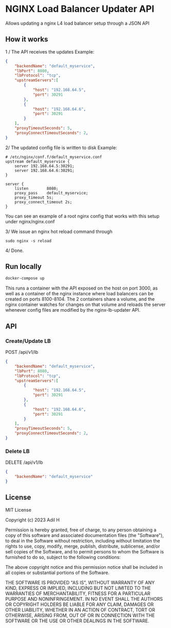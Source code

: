 # NGINX Load Balancer Updater API

Allows updating a nginx L4 load balancer setup through a JSON API

## How it works
1 / The API receives the updates
Example:
````json
{
    "backendName": "default_myservice",
    "lbPort": 8080,
    "lbProtocol": "tcp",
    "upstreamServers":[
        {
            "host": "192.168.64.5", 
            "port": 30291
        },
        {
            "host": "192.168.64.6", 
            "port": 30291
        }
    ],
    "proxyTimeoutSeconds": 5,
    "proxyConnectTimeoutSeconds": 2,    
}
````

2/ The updated config file is written to disk
Example:
````
# /etc/nginx/conf.f/default_myservice.conf
upstream default_myservice {
    server 192.168.64.5:30291;
    server 192.168.64.6:30291;
}
    
server {
    listen        8080;
    proxy_pass    default_myservice;
    proxy_timeout 5s;
    proxy_connect_timeout 2s;
}
````
You can see an example of a root nginx config that works with this setup under nginx/nginx.conf

3/ We issue an nginx hot reload command through 
````
sudo nginx -s reload
````

4/ Done.  

## Run locally
````bash
docker-compose up
````
This runs a container with the API exposed on the host on port 3000, as well as a container of the nginx instance where load balancers can be created on ports 8100-8104.
The 2 containers share a volume, and the nginx container watches for changes on that volume and reloads the server whenever config files are modified by the nginx-lb-updater API.

## API
### Create/Update LB
POST /api/v1/lb
````json
{
    "backendName": "default_myservice",
    "lbPort": 8080,
    "lbProtocol": "tcp",
    "upstreamServers":[
        {
            "host": "192.168.64.5", 
            "port": 30291
        },
        {
            "host": "192.168.64.6", 
            "port": 30291
        }
    ],
    "proxyTimeoutSeconds": 5,
    "proxyConnectTimeoutSeconds": 2,    
}
````

### Delete LB
DELETE /api/v1/lb
````json
{
    "backendName": "default_myservice"
}
````

## License 

MIT License

Copyright (c) 2023 Adil H

Permission is hereby granted, free of charge, to any person obtaining a copy
of this software and associated documentation files (the "Software"), to deal
in the Software without restriction, including without limitation the rights
to use, copy, modify, merge, publish, distribute, sublicense, and/or sell
copies of the Software, and to permit persons to whom the Software is
furnished to do so, subject to the following conditions:

The above copyright notice and this permission notice shall be included in all
copies or substantial portions of the Software.

THE SOFTWARE IS PROVIDED "AS IS", WITHOUT WARRANTY OF ANY KIND, EXPRESS OR
IMPLIED, INCLUDING BUT NOT LIMITED TO THE WARRANTIES OF MERCHANTABILITY,
FITNESS FOR A PARTICULAR PURPOSE AND NONINFRINGEMENT. IN NO EVENT SHALL THE
AUTHORS OR COPYRIGHT HOLDERS BE LIABLE FOR ANY CLAIM, DAMAGES OR OTHER
LIABILITY, WHETHER IN AN ACTION OF CONTRACT, TORT OR OTHERWISE, ARISING FROM,
OUT OF OR IN CONNECTION WITH THE SOFTWARE OR THE USE OR OTHER DEALINGS IN THE
SOFTWARE.
